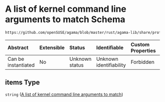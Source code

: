 # A list of kernel command line arguments to match Schema

```txt
https://github.com/openSUSE/agama/blob/master/rust/agama-lib/share/profile.schema.json#/properties/network/properties/connections/items/properties/match/properties/kernel/items
```



| Abstract            | Extensible | Status         | Identifiable            | Custom Properties | Additional Properties | Access Restrictions | Defined In                                                          |
| :------------------ | :--------- | :------------- | :---------------------- | :---------------- | :-------------------- | :------------------ | :------------------------------------------------------------------ |
| Can be instantiated | No         | Unknown status | Unknown identifiability | Forbidden         | Allowed               | none                | [profile.schema.json\*](profile.schema.json "open original schema") |

## items Type

`string` ([A list of kernel command line arguments to match](profile-properties-network-settings-properties-network-connections-to-be-defined-items-properties-match-settings-properties-kernel-a-list-of-kernel-command-line-arguments-to-match.md))
